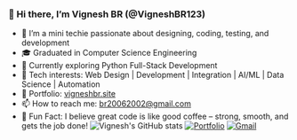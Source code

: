 ### 👋 Hi there, I’m Vignesh BR (@VigneshBR123)

- 👀 I’m a mini techie passionate about designing, coding, testing, and development  
- 🎓 Graduated in Computer Science Engineering  
- 🌱 Currently exploring Python Full-Stack Development  
- 🔧 Tech interests: Web Design | Development | Integration | AI/ML | Data Science | Automation
- 💼 Portfolio: [vigneshbr.site](https://vigneshbr.site) 
- 📫 How to reach me: br20062002@gmail.com  
- 💬 Fun Fact: I believe great code is like good coffee – strong, smooth, and gets the job done!
![Vignesh's GitHub stats](https://github-readme-stats.vercel.app/api?username=VigneshBR123&show_icons=true&theme=radical)
[![Portfolio](https://img.shields.io/badge/Visit-Portfolio-blueviolet?style=for-the-badge)](https://vigneshbr.site)
[![Gmail](https://img.shields.io/badge/Email-br20062002@gmail.com-red?style=for-the-badge&logo=gmail)](mailto:br20062002@gmail.com)
